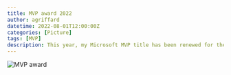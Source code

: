 ```yaml
---
title: MVP award 2022
author: agriffard
datetime: 2022-08-01T12:00:00Z
categories: [Picture]
tags: [MVP]
description: This year, my Microsoft MVP title has been renewed for the 10th time.
---
```


![MVP award](/assets/blog/Microsoft-Most-Valuable-Professional/mvp2022.jpg)

